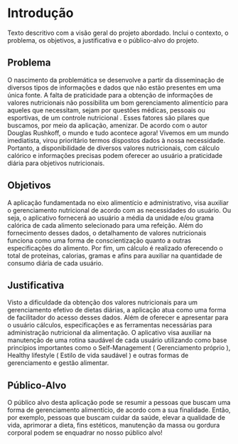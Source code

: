 # Introdução

Texto descritivo com a visão geral do projeto abordado. Inclui o contexto, o problema, os objetivos, a justificativa e o público-alvo do projeto.

## Problema
O nascimento da problemática se desenvolve a partir da disseminação de diversos tipos de informações e dados que não estão presentes em uma única fonte. A falta de praticidade para a obtenção de informações de valores nutricionais não possibilita um bom gerenciamento alimentício para aqueles que necessitam, sejam por questões médicas, pessoais ou esportivas, de um controle nutricional . Esses fatores são pilares que buscamos, por meio da aplicação, amenizar. 
De acordo com o autor Douglas Rushkoff, o mundo e tudo acontece agora! Vivemos em um mundo imediatista, virou prioritário termos dispostos dados à nossa necessidade. Portanto, a disponibilidade de diversos valores nutricionais, com cálculo calórico e informações precisas podem oferecer ao usuário a praticidade diária para objetivos nutricionais.

## Objetivos
A aplicação fundamentada no eixo alimentício e administrativo, visa auxiliar o gerenciamento nutricional de acordo com as necessidades do usuário. Ou seja, o aplicativo fornecerá ao usuário a média da unidade e/ou grama calórica de cada alimento selecionado para uma refeição.
 Além do fornecimento desses dados, o detalhamento de valores nutricionais funciona como uma forma de conscientização quanto a outras especificações do alimento. Por fim, um cálculo é realizado oferecendo o total de proteínas, calorias, gramas e afins para auxiliar na quantidade de consumo diária de cada usuário. 

## Justificativa
Visto a dificuldade da obtenção dos valores nutricionais para um gerenciamento efetivo de dietas diárias, a aplicação atua como uma forma de facilitador do acesso desses dados. Além de oferecer e apresentar para o usuário cálculos, especificações e as ferramentas necessárias para administração nutricional da alimentação. O aplicativo visa auxiliar na manutenção de uma rotina saudável de cada usuário utilizando como base princípios importantes como o Self-Management ( Gerenciamento próprio ), Healthy lifestyle ( Estilo de vida saudável ) e outras formas de gerenciamento e gestão alimentar.

## Público-Alvo
O público alvo desta aplicação pode se resumir a pessoas que buscam uma forma de gerenciamento alimentício, de acordo com a sua finalidade. Então, por exemplo, pessoas que buscam cuidar da saúde, elevar a qualidade de vida, aprimorar a dieta, fins estéticos, manutenção da massa ou gordura corporal podem se enquadrar no nosso público alvo! 

